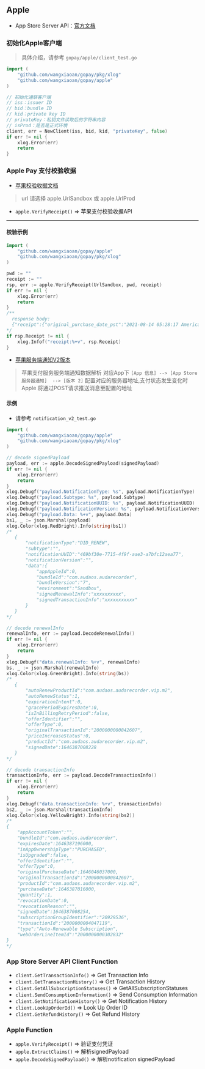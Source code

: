 ## Apple

- App Store Server API：[官方文档](https://developer.apple.com/documentation/appstoreserverapi)

### 初始化Apple客户端

> 具体介绍，请参考 `gopay/apple/client_test.go`

```go
import (
    "github.com/wangxiaoan/gopay/pkg/xlog"
    "github.com/wangxiaoan/gopay/apple"
)

// 初始化通联客户端
// iss：issuer ID
// bid：bundle ID
// kid：private key ID
// privateKey：私钥文件读取后的字符串内容
// isProd：是否是正式环境
client, err = NewClient(iss, bid, kid, "privateKey", false)
if err != nil {
    xlog.Error(err)
    return
}
```


### Apple Pay 支付校验收据

* [苹果校验收据文档](https://developer.apple.com/documentation/appstorereceipts/verifyreceipt)

> url 请选择 apple.UrlSandbox 或 apple.UrlProd

* `apple.VerifyReceipt()` => 苹果支付校验收据API

---

#### 校验示例

```go
import (
    "github.com/wangxiaoan/gopay/apple"
    "github.com/wangxiaoan/gopay/pkg/xlog"
)

pwd := ""
receipt := ""
rsp, err := apple.VerifyReceipt(UrlSandbox, pwd, receipt)
if err != nil {
    xlog.Error(err)
    return
}
/**
  response body:
  {"receipt":{"original_purchase_date_pst":"2021-08-14 05:28:17 America/Los_Angeles", "purchase_date_ms":"1628944097586", "unique_identifier":"13f339a765b706f8775f729723e9b889b0cbb64e", "original_transaction_id":"1000000859439868", "bvrs":"10", "transaction_id":"1000000859439868", "quantity":"1", "in_app_ownership_type":"PURCHASED", "unique_vendor_identifier":"6DFDEA8B-38CE-4710-A1E1-BAEB8B66FEBD", "item_id":"1581250870", "version_external_identifier":"0", "bid":"com.huochai.main", "is_in_intro_offer_period":"false", "product_id":"10002", "purchase_date":"2021-08-14 12:28:17 Etc/GMT", "is_trial_period":"false", "purchase_date_pst":"2021-08-14 05:28:17 America/Los_Angeles", "original_purchase_date":"2021-08-14 12:28:17 Etc/GMT", "original_purchase_date_ms":"1628944097586"}, "status":0}
*/
if rsp.Receipt != nil {
    xlog.Infof("receipt:%+v", rsp.Receipt)
}
```

* [苹果服务端通知V2版本](https://developer.apple.com/documentation/appstoreservernotifications)

> 苹果支付服务服务端通知数据解析
> 对应App下 `[App 信息] --> [App Store 服务器通知]  --> [版本 2]` 配置对应的服务器地址,支付状态发生变化时Apple 将通过POST请求推送消息至配置的地址

#### 示例

- 请参考 `notification_v2_test.go`

```go
import (
    "github.com/wangxiaoan/gopay/apple"
    "github.com/wangxiaoan/gopay/pkg/xlog"
)

// decode signedPayload
payload, err := apple.DecodeSignedPayload(signedPayload)
if err != nil {
    xlog.Error(err)
    return
}
xlog.Debugf("payload.NotificationType: %s", payload.NotificationType)
xlog.Debugf("payload.Subtype: %s", payload.Subtype)
xlog.Debugf("payload.NotificationUUID: %s", payload.NotificationUUID)
xlog.Debugf("payload.NotificationVersion: %s", payload.NotificationVersion)
xlog.Debugf("payload.Data: %+v", payload.Data)
bs1, _ := json.Marshal(payload)
xlog.Color(xlog.RedBright).Info(string(bs1))
/*
   {
       "notificationType":"DID_RENEW",
       "subtype":"",
       "notificationUUID":"469bf30e-7715-4f9f-aae3-a7bfc12aea77",
       "notificationVersion":"",
       "data":{
           "appAppleId":0,
           "bundleId":"com.audaos.audarecorder",
           "bundleVersion":"7",
           "environment":"Sandbox",
           "signedRenewalInfo":"xxxxxxxxxx",
           "signedTransactionInfo":"xxxxxxxxxxx"
       }
   }
*/

// decode renewalInfo
renewalInfo, err := payload.DecodeRenewalInfo()
if err != nil {
    xlog.Error(err)
    return
}
xlog.Debugf("data.renewalInfo: %+v", renewalInfo)
bs, _ := json.Marshal(renewalInfo)
xlog.Color(xlog.GreenBright).Info(string(bs))
/*
   {
       "autoRenewProductId":"com.audaos.audarecorder.vip.m2",
       "autoRenewStatus":1,
       "expirationIntent":0,
       "gracePeriodExpiresDate":0,
       "isInBillingRetryPeriod":false,
       "offerIdentifier":"",
       "offerType":0,
       "originalTransactionId":"2000000000842607",
       "priceIncreaseStatus":0,
       "productId":"com.audaos.audarecorder.vip.m2",
       "signedDate":1646387008228
   }
*/

// decode transactionInfo
transactionInfo, err := payload.DecodeTransactionInfo()
if err != nil {
    xlog.Error(err)
    return
}
xlog.Debugf("data.transactionInfo: %+v", transactionInfo)
bs2, _ := json.Marshal(transactionInfo)
xlog.Color(xlog.YellowBright).Info(string(bs2))
/*
{
    "appAccountToken":"",
    "bundleId":"com.audaos.audarecorder",
    "expiresDate":1646387196000,
    "inAppOwnershipType":"PURCHASED",
    "isUpgraded":false,
    "offerIdentifier":"",
    "offerType":0,
    "originalPurchaseDate":1646046037000,
    "originalTransactionId":"2000000000842607",
    "productId":"com.audaos.audarecorder.vip.m2",
    "purchaseDate":1646387016000,
    "quantity":1,
    "revocationDate":0,
    "revocationReason":"",
    "signedDate":1646387008254,
    "subscriptionGroupIdentifier":"20929536",
    "transactionId":"2000000004047119",
    "type":"Auto-Renewable Subscription",
    "webOrderLineItemId":"2000000000302832"
}
*/
```

### App Store Server API Client Function

* `client.GetTransactionInfo()` => Get Transaction Info
* `client.GetTransactionHistory()` => Get Transaction History
* `client.GetAllSubscriptionStatuses()` => GetAllSubscriptionStatuses
* `client.SendConsumptionInformation()` => Send Consumption Information
* `client.GetNotificationHistory()` => Get Notification History
* `client.LookUpOrderId()` => Look Up Order ID
* `client.GetRefundHistory()` => Get Refund History

### Apple Function

* `apple.VerifyReceipt()` => 验证支付凭证
* `apple.ExtractClaims()` => 解析signedPayload
* `apple.DecodeSignedPayload()` => 解析notification signedPayload